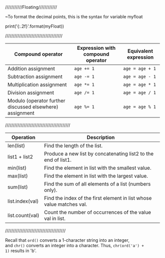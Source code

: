 
///////////Floating////////////

~To format the decimal points, this is the syntax for variable myfloat

print('{:.2f}'.format(myFloat))


/////////////////////////////////////

|Compound operator|Expression with compound operator|Equivalent expression|
|---|---|---|
|Addition assignment|`age += 1`|`age = age + 1`|
|Subtraction assignment|`age -= 1`|`age = age - 1`|
|Multiplication assignment|`age *= 1`|`age = age * 1`|
|Division assignment|`age /= 1`|`age = age / 1`|
|Modulo (operator further discussed elsewhere) assignment|`age %= 1`|`age = age % 1`|
//////////////////////////////////////////

|Operation|Description|
|---|---|
|len(list)|Find the length of the list.|
|list1 + list2|Produce a new list by concatenating list2 to the end of list1.|
|min(list)|Find the element in list with the smallest value.|
|max(list)|Find the element in list with the largest value.|
|sum(list)|Find the sum of all elements of a list (numbers only).|
|list.index(val)|Find the index of the first element in list whose value matches val.|
|list.count(val)|Count the number of occurrences of the value val in list.|
///////////////////////////////////////

Recall that `ord()` converts a 1-character string into an integer, and `chr()` converts an integer into a character. Thus, `chr(ord('a') + 1)` results in 'b'.